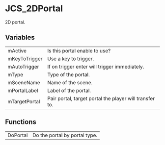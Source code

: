 # JCS_2DPortal

2D portal.


## Variables

<table>
  <tr>
    <td>mActive</td>
    <td>Is this portal enable to use?</td>
  </tr>
  <tr>
    <td>mKeyToTrigger</td>
    <td>Use a key to trigger.</td>
  </tr>
  <tr>
    <td>mAutoTrigger</td>
    <td>If on trigger enter will trigger immediately.</td>
  </tr>
  <tr>
    <td>mType</td>
    <td>Type of the portal.</td>
  </tr>
  <tr>
    <td>mSceneName</td>
    <td>Name of the scene.</td>
  </tr>
  <tr>
    <td>mPortalLabel</td>
    <td>Label of the portal.</td>
  </tr>
  <tr>
    <td>mTargetPortal</td>
    <td>Pair portal, target portal the player will transfer to.</td>
  </tr>
</table>


## Functions

<table>
  <tr>
    <td>DoPortal</td>
    <td>Do the portal by portal type.</td>
  </tr>
</table>
